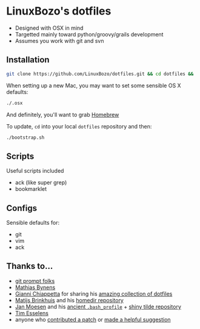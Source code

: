 # LinuxBozo's dotfiles 
* Designed with OSX in mind
* Targetted mainly toward python/groovy/grails development
* Assumes you work with git and svn

## Installation

```bash
git clone https://github.com/LinuxBozo/dotfiles.git && cd dotfiles && ./bootstrap.sh
```

When setting up a new Mac, you may want to set some sensible OS X defaults:

```bash
./.osx
```
And definitely, you'll want to grab [Homebrew](http://mxcl.github.com/homebrew/)

To update, `cd` into your local `dotfiles` repository and then:

```bash
./bootstrap.sh
```

## Scripts
Useful scripts included

* ack (like super grep)
* bookmarklet

## Configs
Sensible defaults for:

* git
* vim
* ack

## Thanks to…
* [git prompt folks](http://volnitsky.com/project/git-prompt/)
* [Mathias Bynens](http://myths.be/dotfiles)
* [Gianni Chiappetta](http://gf3.ca/) for sharing his [amazing collection of dotfiles](https://github.com/gf3/dotfiles)
* [Matijs Brinkhuis](http://hotfusion.nl/) and his [homedir repository](https://github.com/matijs/homedir)
* [Jan Moesen](http://jan.moesen.nu/) and his [ancient `.bash_profile`](https://gist.github.com/1156154) + [shiny tilde repository](https://github.com/janmoesen/tilde)
* [Tim Esselens](http://devel.datif.be/)
* anyone who [contributed a patch](https://github.com/mathiasbynens/dotfiles/contributors) or [made a helpful suggestion](https://github.com/mathiasbynens/dotfiles/issues)
